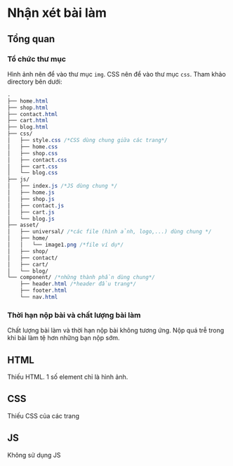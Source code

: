 # Nhận xét bài làm

## Tổng quan
### Tổ chức thư mục
Hình ảnh nên để vào thư mục `img`. CSS nên để vào thư mục `css`. Tham khảo directory bên dưới:
```css
.
├── home.html
├── shop.html
├── contact.html
├── cart.html
├── blog.html
├── css/
│   ├── style.css /*CSS dùng chung giữa các trang*/
│   ├── home.css
│   ├── shop.css
│   ├── contact.css
│   ├── cart.css
│   └── blog.css
├── js/
│   ├── index.js /*JS dùng chung */
│   ├── home.js
│   ├── shop.js
│   ├── contact.js
│   ├── cart.js
│   └── blog.js
├── asset/
│   ├── universal/ /*các file (hình ảnh, logo,...) dùng chung */
│   ├── home/
│   │   └── image1.png /*file ví dụ*/
│   ├── shop/
│   ├── contact/
│   ├── cart/
│   └── blog/
└── component/ /*những thành phần dùng chung*/
    ├── header.html /*header đầu trang*/
    ├── footer.html
    └── nav.html
```

### Thời hạn nộp bài và chất lượng bài làm
Chất lượng bài làm và thời hạn nộp bài không tương ứng. Nộp quá trễ trong khi bài làm tệ hơn những bạn nộp sớm.

## HTML
Thiếu HTML. 1 số element chỉ là hình ảnh.

## CSS
Thiếu CSS của các trang

## JS
Không sử dụng JS